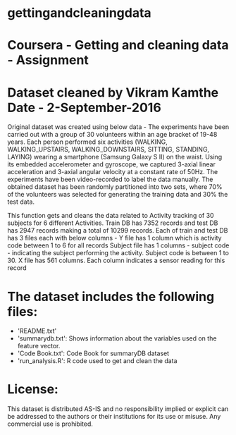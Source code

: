 # gettingandcleaningdata
Coursera - Getting and cleaning data - Assignment
==================================================================
Dataset cleaned by Vikram Kamthe
Date - 2-September-2016
==================================================================

Original dataset was created using below data - The experiments have been carried out with a group of 30 volunteers within an age bracket of 19-48 years. Each person performed six activities (WALKING, WALKING_UPSTAIRS, WALKING_DOWNSTAIRS, SITTING, STANDING, LAYING) wearing a smartphone (Samsung Galaxy S II) on the waist. Using its embedded accelerometer and gyroscope, we captured 3-axial linear acceleration and 3-axial angular velocity at a constant rate of 50Hz. The experiments have been video-recorded to label the data manually. The obtained dataset has been randomly partitioned into two sets, where 70% of the volunteers was selected for generating the training data and 30% the test data. 

This function gets and cleans the data related to Activity tracking of 30 subjects for 6 different Activities. Train DB has 7352 records and test DB has 2947 records making a total of 10299 records. Each of train and test DB has 3 files each with below columns - Y file has 1 column which is activity code between 1 to 6 for all records Subject file has 1 columns - subject code - indicating the subject performing the activity. Subject code is between 1 to 30. X file has 561 columns. Each column indicates a sensor reading for this record

The dataset includes the following files:
=========================================
- 'README.txt'
- 'summarydb.txt': Shows information about the variables used on the feature vector.
- 'Code Book.txt': Code Book for summaryDB dataset
- 'run_analysis.R': R code used to get and clean the data

License:
========
This dataset is distributed AS-IS and no responsibility implied or explicit can be addressed to the authors or their institutions for its use or misuse. Any commercial use is prohibited.
